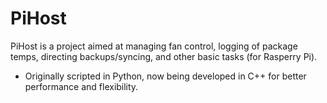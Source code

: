 # PiHost
PiHost is a project aimed at managing fan control, logging of package temps, directing backups/syncing, and other basic tasks (for Rasperry Pi).
 - Originally scripted in Python, now being developed in C++ for better performance and flexibility.
